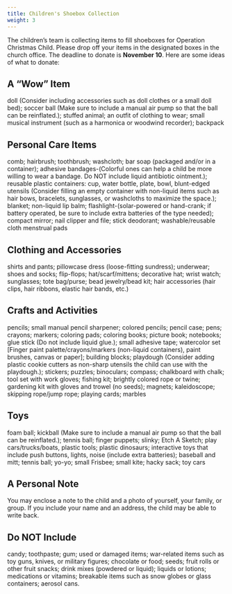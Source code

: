 ```yaml
---
title: Children's Shoebox Collection
weight: 3
---
```


The children’s team is collecting items to fill shoeboxes for Operation Christmas Child.  Please drop off your items in the designated boxes in the church office.  The deadline to donate is **November 10**.  Here are some ideas of what to donate:   






## A “Wow” Item  
doll (Consider including accessories such as doll clothes or a small doll bed); soccer ball (Make sure to include a manual air pump so that the ball can be reinflated.); stuffed animal; an outfit of clothing to wear; small musical instrument (such as a harmonica or woodwind recorder); backpack
 
## Personal Care Items  
comb; hairbrush; toothbrush; washcloth; bar soap (packaged and/or in a container); adhesive bandages-(Colorful ones can help a child be more willing to wear a bandage. Do NOT include liquid antibiotic ointment.); reusable plastic containers: cup, water bottle, plate, bowl, blunt-edged utensils (Consider filling an empty container with non-liquid items such as hair bows, bracelets, sunglasses, or washcloths to maximize the space.); blanket; non-liquid lip balm; flashlight-(solar-powered or hand-crank; if battery operated, be sure to include extra batteries of the type needed); compact mirror; nail clipper and file; stick deodorant; washable/reusable cloth menstrual pads
 
## Clothing and Accessories   
shirts and pants; pillowcase dress (loose-fitting sundress); underwear; shoes and socks; flip-flops; hat/scarf/mittens; decorative hat; wrist watch; sunglasses; tote bag/purse; bead jewelry/bead kit; hair accessories (hair clips, hair ribbons, elastic hair bands, etc.)
 
## Crafts and Activities  
pencils; small manual pencil sharpener; colored pencils; pencil case; pens; crayons; markers; coloring pads; coloring books; picture book; notebooks; glue stick (Do not include liquid glue.); small adhesive tape; watercolor set [Finger paint palette/crayons/markers (non-liquid containers), paint brushes, canvas or paper]; building blocks; playdough (Consider adding plastic cookie cutters as non-sharp utensils the child can use with the playdough.); stickers; puzzles; binoculars; compass; chalkboard with chalk; tool set with work gloves; fishing kit; brightly colored rope or twine; gardening kit with gloves and trowel (no seeds); magnets; kaleidoscope; skipping rope/jump rope; playing cards; marbles
 
## Toys   
foam ball; kickball (Make sure to include a manual air pump so that the ball can be reinflated.); tennis ball; finger puppets; slinky; Etch A Sketch; play cars/trucks/boats, plastic tools; plastic dinosaurs; interactive toys that include push buttons, lights, noise (include extra batteries); baseball and mitt; tennis ball; yo-yo; small Frisbee; small kite; hacky sack; toy cars
## A Personal Note  
You may enclose a note to the child and a photo of yourself, your family, or group. If you include your name and an address, the child may be able to write back.

## Do NOT Include  
candy; toothpaste; gum; used or damaged items; war-related items such as toy guns, knives, or military figures; chocolate or food; seeds; fruit rolls or other fruit snacks; drink mixes (powdered or liquid); liquids or lotions; medications or vitamins; breakable items such as snow globes or glass containers; aerosol cans.